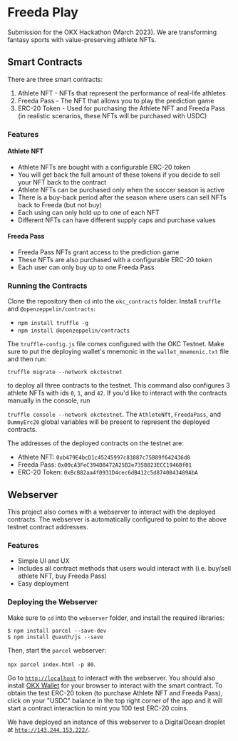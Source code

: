 # Freeda Play
Submission for the OKX Hackathon (March 2023). We are transforming fantasy sports with value-preserving athlete NFTs.
## Smart Contracts
There are three smart contracts:
1. Athlete NFT - NFTs that represent the performance of real-life athletes
2. Freeda Pass - The NFT that allows you to play the prediction game
3. ERC-20 Token - Used for purchasing the Athlete NFT and Freeda Pass (in realistic scenarios, these NFTs will be purchased with USDC)

### Features

#### Athlete NFT

* Athlete NFTs are bought with a configurable ERC-20 token
* You will get back the full amount of these tokens if you decide to sell your NFT back to the contract
* Athlete NFTs can be purchased only when the soccer season is active
* There is a buy-back period after the season where users can sell NFTs back to Freeda (but not buy)
* Each using can only hold up to one of each NFT
* Different NFTs can have different supply caps and purchase values

#### Freeda Pass

* Freeda Pass NFTs grant access to the prediction game
* These NFTs are also purchased with a configurable ERC-20 token
* Each user can only buy up to one Freeda Pass

### Running the Contracts

Clone the repository then `cd` into the `okc_contracts` folder. Install `truffle` and `@openzeppelin/contracts`:
* `npm install truffle -g`
* `npm install @openzeppelin/contracts`

The `truffle-config.js` file comes configured with the OKC Testnet. Make sure to put the deploying wallet's mnemonic in the `wallet_mnemonic.txt` file and then run:

`truffle migrate --network okctestnet`

to deploy all three contracts to the testnet. This command also configures 3 athlete NFTs with ids `0`, `1`, and `42`. If you'd like to interact with the contracts manually in the console, run

`truffle console --network okctestnet`.
The `AthleteNft`, `FreedaPass`, and `DummyErc20` global variables will be present to represent the deployed contracts.

The addresses of the deployed contracts on the testnet are:
* Athlete NFT: `0xb479E4bcD1c45245997c83887c75B89f642436d8`
* Freeda Pass: `0x00cA3FeC394D8472A25B2e7358823ECC1946Bf01`
* ERC-20 Token: `0xBcB82aa4f0931D4cec6dB412c5d8740843489AbA`

## Webserver

This project also comes with a webserver to interact with the deployed contracts. The webserver is automatically configured to point to the above testnet contract addresses.

### Features

* Simple UI and UX
* Includes all contract methods that users would interact with (i.e. buy/sell athlete NFT, buy Freeda Pass)
* Easy deployment

### Deploying the Webserver

Make sure to `cd` into the `webserver` folder, and install the required libraries:

```
$ npm install parcel --save-dev
$ npm install @uauth/js --save
```

Then, start the `parcel` webserver:

`npx parcel index.html -p 80`.

Go to [`http://localhost`](http://localhost) to interact with the webserver. You should also install [OKX Wallet](https://www.okx.com/web3) for your browser to interact with the smart contract. To obtain the test ERC-20 token (to purchase Athlete NFT and Freeda Pass), click on your "USDC" balance in the top right corner of the app and it will start a contract interaction to mint you 100 test ERC-20 coins.

We have deployed an instance of this webserver to a DigitalOcean droplet at [`http://143.244.153.222/`](http://143.244.153.222/).

